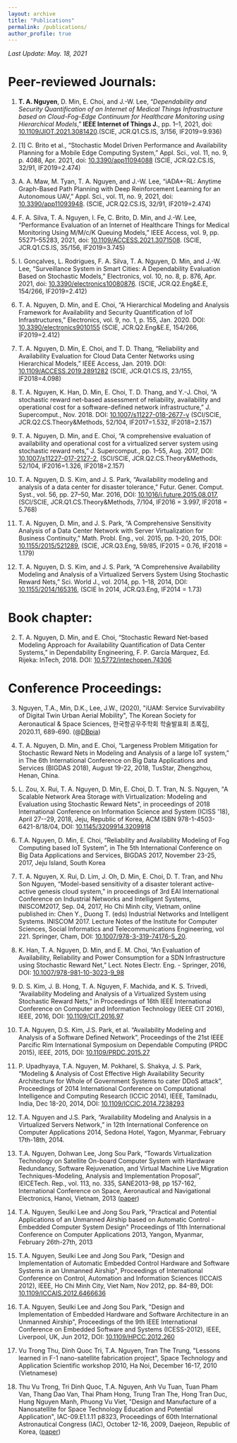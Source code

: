 ```yaml
---
layout: archive
title: "Publications"
permalink: /publications/
author_profile: true
---
```


*Last Update: May. 18, 2021*

# Peer-reviewed Journals:

1. **T. A. Nguyen**, D. Min, E. Choi, and J.-W. Lee, “*Dependability and Security Quantification of an Internet of Medical Things Infrastructure based on Cloud-Fog-Edge Continuum for Healthcare Monitoring using Hierarchical Models*,” **IEEE Internet of Things J.**, pp. 1–1, 2021, doi: [10.1109/JIOT.2021.3081420](https://ieeexplore.ieee.org/document/9434376).(SCIE, JCR.Q1.CS.IS, 3/156, IF2019=9.936)

2. [1] C. Brito et al., “Stochastic Model Driven Performance and Availability Planning for a Mobile Edge Computing System,” Appl. Sci., vol. 11, no. 9, p. 4088, Apr. 2021, doi: [10.3390/app11094088](https://doi.org/10.3390/app11094088) (SCIE, JCR.Q2.CS.IS, 32/91, IF2019=2.474)

3. A. A. Maw, M. Tyan, T. A. Nguyen, and J.-W. Lee, “iADA*-RL: Anytime Graph-Based Path Planning with Deep Reinforcement Learning for an Autonomous UAV,” Appl. Sci., vol. 11, no. 9, 2021, doi: [10.3390/app11093948](https://doi.org/10.3390/app11093948). (SCIE, JCR.Q2.CS.IS, 32/91, IF2019=2.474)

4. F. A. Silva, T. A. Nguyen, I. Fe, C. Brito, D. Min, and J.-W. Lee, “Performance Evaluation of an Internet of Healthcare Things for Medical Monitoring Using M/M/c/K Queuing Models,” IEEE Access, vol. 9, pp. 55271–55283, 2021, doi: [10.1109/ACCESS.2021.3071508](https://ieeexplore.ieee.org/document/9398691/). (SCIE, JCR.Q1.CS.IS, 35/156, IF2019=3.745)

5. I. Gonçalves, L. Rodrigues, F. A. Silva, T. A. Nguyen, D. Min, and J.-W. Lee, “Surveillance System in Smart Cities: A Dependability Evaluation Based on Stochastic Models,” Electronics, vol. 10, no. 8, p. 876, Apr. 2021, doi: [10.3390/electronics10080876](https://www.mdpi.com/2079-9292/10/8/876). (SCIE, JCR.Q2.Eng&E.E, 154/266, IF2019=2.412)

6. T. A. Nguyen, D. Min, and E. Choi, “A Hierarchical Modeling and Analysis Framework for Availability and Security Quantification of IoT Infrastructures,” Electronics, vol. 9, no. 1, p. 155, Jan. 2020. DOI: [10.3390/electronics9010155](https://doi.org/10.3390/electronics9010155) (SCIE, JCR.Q2.Eng&E.E, 154/266, IF2019=2.412)

7. T. A. Nguyen, D. Min, E. Choi, and T. D. Thang, “Reliability and Availability Evaluation for Cloud Data Center Networks using Hierarchical Models​,” IEEE Access, Jan. 2019. DOI: [10.1109/ACCESS.2019.2891282](https://doi.org/10.1109/ACCESS.2019.2891282) (SCIE, JCR.Q1.CS.IS, 23/155, IF2018=4.098)

8. T. A. Nguyen, K. Han, D. Min, E. Choi, T. D. Thang, and Y.-J. Choi, “A stochastic reward net-based assessment of reliability, availability and operational cost for a software-defined network infrastructure,” J. Supercomput., Nov. 2018. DOI: [10.1007/s11227-018-2677-y](https://doi.org/10.1007/s11227-018-2677-y) (SCI/SCIE, JCR.Q2.CS.Theory&Methods, 52/104, IF2017=1.532, IF2018=2.157)

9. T. A. Nguyen, D. Min, and E. Choi, “A comprehensive evaluation of availability and operational cost for a virtualized server system using stochastic reward nets,” J. Supercomput., pp. 1–55, Aug. 2017, DOI: [10.1007/s11227-017-2127-2](https://link.springer.com/article/10.1007/s11227-017-2127-2), (SCI/SCIE, JCR.Q2.CS.Theory&Methods, 52/104, IF2016=1.326, IF2018=2.157)

10. T. A. Nguyen, D. S. Kim, and J. S. Park, “Availability modeling and analysis of a data center for disaster tolerance,” Futur. Gener. Comput. Syst., vol. 56, pp. 27–50, Mar. 2016, DOI: [10.1016/j.future.2015.08.017](https://doi.org/10.1016/j.future.2015.08.017), (SCI/SCIE, JCR.Q1.CS.Theory&Methods, 7/104, IF2016 = 3.997, IF2018 = 5.768)

11. T. A. Nguyen, D. Min, and J. S. Park, “A Comprehensive Sensitivity Analysis of a Data Center Network with Server Virtualization for Business Continuity,” Math. Probl. Eng., vol. 2015, pp. 1–20, 2015, DOI: [10.1155/2015/521289](http://dx.doi.org/10.1155/2015/521289), (SCIE, JCR.Q3.Eng, 59/85, IF2015 = 0.76, IF2018 = 1.179)

12. T. A. Nguyen, D. S. Kim, and J. S. Park, “A Comprehensive Availability Modeling and Analysis of a Virtualized Servers System Using Stochastic Reward Nets,” Sci. World J., vol. 2014, pp. 1–18, 2014, DOI: [10.1155/2014/165316](http://dx.doi.org/10.1155/2014/165316), (SCIE In 2014, JCR.Q3.Eng, IF2014 = 1.73)

# Book chapter:

2. T. A. Nguyen, D. Min, and E. Choi, “Stochastic Reward Net-based Modeling Approach for Availability Quantification of Data Center Systems,” in Dependability Engineering, F. P. García Márquez, Ed. Rijeka: InTech, 2018. DOI: [10.5772/intechopen.74306](https://www.intechopen.com/books/dependability-engineering/stochastic-reward-net-based-modeling-approach-for-availability-quantification-of-data-center-systems)

# Conference Proceedings:

3. Nguyen, T.A., Min, D.K., Lee, J.W., (2020),  "iUAM: Service Survivability of Digital Twin Urban Aerial Mobility", The Korean Society for Aeronautical & Space Sciences, 한국항공우주학회 학술발표회 초록집, 2020.11, 689-690. (@[DBpia](https://www.dbpia.co.kr/journal/articleDetail?nodeId=NODE10526249))

3. T. A. Nguyen, D. Min, and E. Choi, “Largeness Problem Mitigation for Stochastic Reward Nets in Modeling and Analysis of a large IoT system,” in The 6th International Conference on Big Data Applications and Services (BIGDAS 2018), August 19-22, 2018, TusStar, Zhengzhou, Henan, China.

3. ​L. Zou, X. Rui, T. A. Nguyen, D. Min, E. Choi, D. T. Tran, N. S. Nguyen, "A Scalable Network Area Storage with Virtualization: Modeling and Evaluation using Stochastic Reward Nets", in proceedings of 2018 International Conference on Information Science and System (ICISS '18), April 27--29, 2018, Jeju, Republic of Korea, ACM ISBN 978-1-4503-6421-8/18/04, DOI: [10.1145/3209914.3209918](https://dl.acm.org/citation.cfm?doid=3209914.3209918)

3. T.A. Nguyen, D. Min, E. Choi, “Reliability and Availability Modeling of Fog Computing based IoT System”, in The 5th International Conference on Big Data Applications and Services, BIGDAS 2017, November 23-25, 2017, Jeju Island, South Korea

3. T. A. Nguyen, X. Rui, D. Lim, J. Oh, D. Min, E. Choi, D. T. Tran, and Nhu Son Nguyen, “Model-based sensitivity of a disaster tolerant active-active genesis cloud system,” in proceedings of 3rd EAI International Conference on Industrial Networks and Intelligent Systems, INISCOM2017, Sep. 04, 2017, Ho Chi Minh city, Vietnam, online published in: Chen Y., Duong T. (eds) Industrial Networks and Intelligent Systems. INISCOM 2017. Lecture Notes of the Institute for Computer Sciences, Social Informatics and Telecommunications Engineering, vol 221. Springer, Cham, DOI: [10.1007/978-3-319-74176-5_20](https://link.springer.com/chapter/10.1007/978-3-319-74176-5_20).

3. K. Han, T. A. Nguyen, D. Min, and E. M. Choi, “An Evaluation of Availability, Reliability and Power Consumption for a SDN Infrastructure using Stochastic Reward Net,” Lect. Notes Electr. Eng. - Springer, 2016, DOI: [10.1007/978-981-10-3023-9_98](https://link.springer.com/chapter/10.1007/978-981-10-3023-9_98)

3. D. S. Kim, J. B. Hong, T. A. Nguyen, F. Machida, and K. S. Trivedi, “Availability Modeling and Analysis of a Virtualized System using Stochastic Reward Nets,” in Proceedings of 16th IEEE International Conference on Computer and Information Technology (IEEE CIT 2016), IEEE, 2016, DOI: [10.1109/CIT.2016.97](https://doi.org/10.1109/CIT.2016.97)

3. T.A. Nguyen, D.S. Kim, J.S. Park, et al.  “Availability Modeling and Analysis of a Software Defined Network”, Proceedings of the 21st IEEE Parcific Rim International Symposium on Dependable Computing (PRDC 2015), IEEE, 2015, DOI: [10.1109/PRDC.2015.27](https://ieeexplore.ieee.org/document/7371859/)

3. P. Upadhyaya, T.A. Nguyen, M. Pokharel, S. Shakya, J. S. Park, “Modeling & Analysis of Cost Effective High Availability Security Architecture for Whole of Government Systems to cater DDoS attack”, Proceedings of 2014 International Conference on Computational Intelligence and Computing Research (ICCIC 2014), IEEE, Tamilnadu, India, Dec 18-20, 2014, DOI: [10.1109/ICCIC.2014.7238293](https://doi.org/10.1109/ICCIC.2014.7238293)

3. T.A. Nguyen and J.S. Park, “Availability Modeling and Analysis in a Virtualized Servers Network,” in 12th International Conference on Computer Applications 2014, Sedona Hotel, Yagon, Myanmar, February 17th-18th, 2014.

3. T.A. Nguyen, Dohwan Lee, Jong Sou Park, “Towards Virtualization Technology on Satellite On-board Computer System with Hardware Redundancy, Software Rejuvenation, and Virtual Machine Live Migration Techniques-Modeling, Analysis and Implementation Proposal”, IEICETech. Rep., vol. 113, no. 335, SANE2013-98, pp 157-162, International Conference on Space, Aeronautical and Navigational Electronics, Hanoi, Vietnam, 2013 ([paper](http://www.ieice.org/ken/paper/20131203lB7P/eng/))

3. T.A. Nguyen, Seulki Lee and Jong Sou Park, "Practical and Potential Applications of an Unmanned Airship based on Automatic Control - Embedded Computer System Design" Proceedings of 11th International Conference on Computer Applications 2013, Yangon, Myanmar, February 26th-27th, 2013

3. T.A. Nguyen, Seulki Lee and Jong Sou Park, "Design and Implementation of Automatic Embedded Control Hardware and Software Systems in an Unmanned Airship", Proceedings of International Conference on Control, Automation and Information Sciences (ICCAIS 2012), IEEE, Ho Chi Minh City, Viet Nam, Nov 2012, pp. 84-89, DOI: [10.1109/ICCAIS.2012.6466636](https://doi.org/10.1109/ICCAIS.2012.6466636)

3. T.A. Nguyen, Seulki Lee and Jong Sou Park, "Design and Implementation of Embedded Hardware and Software Architecture in an Unmanned Airship", Proceedings of the 9th IEEE International Conference on Embedded Software and Systems (ICESS-2012), IEEE, Liverpool, UK, Jun 2012, DOI: [10.1109/HPCC.2012.260](https://doi.org/10.1109/HPCC.2012.260)

3. Vu Trong Thu, Dinh Quoc Tri, T.A. Nguyen, Tran The Trung, "Lessons learned in F-1 nano-satellite fabrication project", Space Technology and Application Scientific workshop 2010, Ha Noi, December 16-17, 2010 (Vietnamese)

3. Thu Vu Trong, Tri Dinh Quoc, T.A. Nguyen, Anh Vu Tuan, Tuan Pham Van, Thang Dao Van, Thai Pham Hong, Trung Tran The, Hong Tran Duc, Hung Nguyen Manh, Phuong Vu Viet, "Design and Manufacture of a Nanosatellite for Space Technology Education and Potential Application", IAC-09.E1.1.11 p8323, Proceedings of 60th International Astronautical Congress (IAC), October 12-16, 2009, Daejeon, Republic of Korea, ([paper](http://ftri.fpt.edu.vn/wp-content/uploads/2010/10/IAC-09.E1.1.11-Design-and-manufacture-of-a-nanosatellite-for-space-technology-education-and-potential-application.pdf))